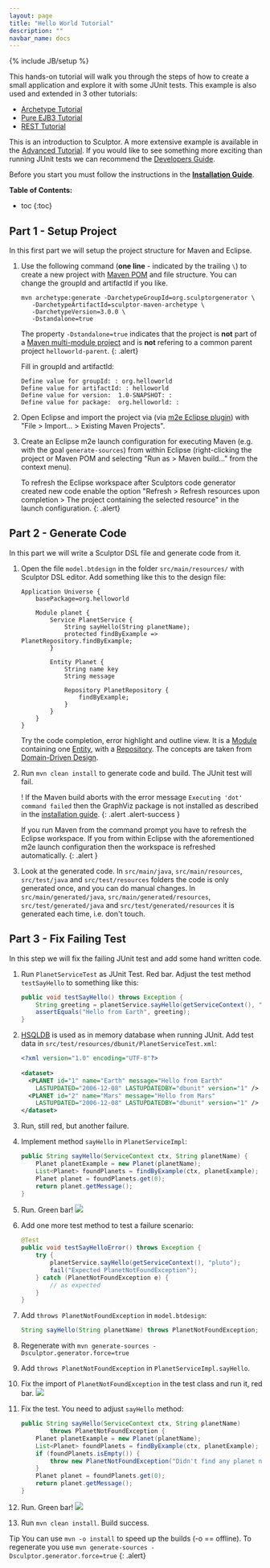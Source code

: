 ```yaml
---
layout: page
title: "Hello World Tutorial"
description: ""
navbar_name: docs
---
```

{% include JB/setup %}

This hands-on tutorial will walk you through the steps of how to create a small application and explore it with some JUnit tests. This example is also used and extended in 3 other tutorials:

* [Archetype Tutorial](archetype-tutorial)
* [Pure EJB3 Tutorial](pure-ejb3-tutorial)
* [REST Tutorial](rest-tutorial)

This is an introduction to Sculptor. A more extensive example is available in the [Advanced Tutorial][1]. If you would like to see something more exciting than running JUnit tests we can recommend the [Developers Guide][2].

Before you start you must follow the instructions in the **[Installation Guide][3]**.

**Table of Contents:**

* toc
{:toc}


## Part 1 - Setup Project

In this first part we will setup the project structure for Maven and Eclipse.

1. Use the following command (**one line** - indicated by the trailing `\`) to create a new project with [Maven POM](http://maven.apache.org/guides/introduction/introduction-to-the-pom.html) and file structure. You can change the groupId and artifactId if you like.

   ~~~
   mvn archetype:generate -DarchetypeGroupId=org.sculptorgenerator \
      -DarchetypeArtifactId=sculptor-maven-archetype \
      -DarchetypeVersion=3.0.0 \
      -Dstandalone=true
   ~~~

   The property `-Dstandalone=true` indicates that the project is **not** part of a [Maven multi-module project](http://maven.apache.org/guides/mini/guide-multiple-modules.html) and is **not** refering to a common parent project `helloworld-parent`.
   {: .alert} 

   Fill in groupId and artifactId:

   ~~~
   Define value for groupId: : org.helloworld
   Define value for artifactId: : helloworld
   Define value for version:  1.0-SNAPSHOT: :
   Define value for package:  org.helloworld: :
   ~~~

2. Open Eclipse and import the project via (via [m2e Eclipse plugin](http://www.eclipse.org/m2e/)) with "File > Import... > Existing Maven Projects".

3. Create an Eclipse m2e launch configuration for executing Maven (e.g. with the goal `generate-sources`) from within Eclipse (right-clicking the project or Maven POM and selecting "Run as > Maven build..." from the context menu).

   To refresh the Eclipse workspace after Sculptors code generator created new code enable the option "Refresh > Refresh resources upon completion > The project containing the selected resource" in the launch configuration.
   {: .alert}


## Part 2 - Generate Code

In this part we will write a Sculptor DSL file and generate code from it.

1. Open the file `model.btdesign` in the folder `src/main/resources/` with Sculptor DSL editor.
Add something like this to the design file:

   ~~~
   Application Universe {
       basePackage=org.helloworld
    
       Module planet {
           Service PlanetService {
               String sayHello(String planetName);
               protected findByExample => PlanetRepository.findByExample;
           }
    
           Entity Planet {
               String name key
               String message
    
               Repository PlanetRepository {
                   findByExample;
               }
           }
       }
   }
   ~~~

   Try the code completion, error highlight and outline view.
It is a [Module](advanced-tutorial#module) containing one [Entity](advanced-tutorial#entity), with a [Repository](advanced-tutorial#repository). The concepts are taken from [Domain-Driven Design][4].

2. Run `mvn clean install` to generate code and build. The JUnit test will fail.

   <span class="badge badge-important">!</span>
   If the Maven build aborts with the error message `Executing 'dot' command failed` then the GraphViz package is not installed as described in the [installation guide](installation#graphviz).
   {: .alert .alert-success }

   If you run Maven from the command prompt you have to refresh the Eclipse workspace. If you from within Eclipse with the aforementioned m2e launch configuration then the workspace is refreshed automatically.
   {: .alert }

3. Look at the generated code. In `src/main/java`, `src/main/resources`, `src/test/java` and `src/test/resources` folders the code is only generated once, and you can do manual changes. In `src/main/generated/java`, `src/main/generated/resources`, `src/test/generated/java` and `src/test/generated/resources` it is generated each time, i.e. don't touch.


## Part 3 - Fix Failing Test

In this step we will fix the failing JUnit test and add some hand written code.

1. Run `PlanetServiceTest` as JUnit Test. Red bar.
Adjust the test method `testSayHello` to something like this:

   ~~~ java
   public void testSayHello() throws Exception {
       String greeting = planetService.sayHello(getServiceContext(), "Earth");
       assertEquals("Hello from Earth", greeting);
   }
   ~~~

2. [HSQLDB][5] is used as in memory database when running JUnit. Add test data in `src/test/resources/dbunit/PlanetServiceTest.xml`:

   ~~~ xml
   <?xml version="1.0" encoding="UTF-8"?>
    
   <dataset>
     <PLANET id="1" name="Earth" message="Hello from Earth"
       LASTUPDATED="2006-12-08" LASTUPDATEDBY="dbunit" version="1" />
     <PLANET id="2" name="Mars" message="Hello from Mars"
       LASTUPDATED="2006-12-08" LASTUPDATEDBY="dbunit" version="1" />
   </dataset>
   ~~~

3. Run, still red, but another failure.

4. Implement method `sayHello` in `PlanetServiceImpl`:

   ~~~ java
   public String sayHello(ServiceContext ctx, String planetName) {
       Planet planetExample = new Planet(planetName);
       List<Planet> foundPlanets = findByExample(ctx, planetExample);
       Planet planet = foundPlanets.get(0);
       return planet.getMessage();
   }
   ~~~

5. Run. Green bar! ![][6]

6. Add one more test method to test a failure scenario:

   ~~~ java
   @Test
   public void testSayHelloError() throws Exception {
       try {
           planetService.sayHello(getServiceContext(), "pluto");
           fail("Expected PlanetNotFoundException");
       } catch (PlanetNotFoundException e) {
           // as expected
       }
   }
   ~~~

7. Add `throws PlanetNotFoundException` in `model.btdesign`:

   ~~~ java
   String sayHello(String planetName) throws PlanetNotFoundException;
   ~~~

8. Regenerate with `mvn generate-sources -Dsculptor.generator.force=true`

9. Add `throws PlanetNotFoundException` in `PlanetServiceImpl.sayHello`.

10. Fix the import of `PlanetNotFoundException` in the test class and run it, red bar. ![][7]

11. Fix the test. You need to adjust `sayHello` method:

    ~~~ java
    public String sayHello(ServiceContext ctx, String planetName)
            throws PlanetNotFoundException {
        Planet planetExample = new Planet(planetName);
        List<Planet> foundPlanets = findByExample(ctx, planetExample);
        if (foundPlanets.isEmpty()) {
            throw new PlanetNotFoundException("Didn't find any planet named " + planetName);
        }
        Planet planet = foundPlanets.get(0);
        return planet.getMessage();
    }
    ~~~

12. Run. Green bar! ![][6]

13. Run `mvn clean install`. Build success.

<span class="label label-info">Tip</span>
You can use `mvn -o install` to speed up the builds (-o == offline).
To regenerate you use `mvn generate-sources -Dsculptor.generator.force=true`
{: .alert}


   [1]: advanced-tutorial
   [2]: developers-guide
   [3]: installation
   [4]: http://domaindrivendesign.org/books/index.html
   [5]: http://hsqldb.org/
   [6]: /images/emoticons/thumbs_up.png
   [7]: /images/emoticons/thumbs_down.png
  

